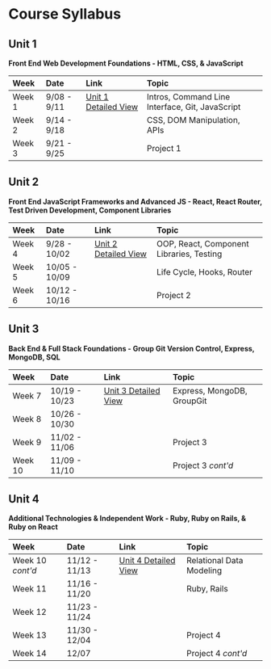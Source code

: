 # Course Syllabus

## Unit 1

**Front End Web Development Foundations - HTML, CSS, & JavaScript**

| Week   | Date        | Link                               | Topic                                           |
| :----- | :---------- | :--------------------------------- | :---------------------------------------------- |
| Week 1 | 9/08 - 9/11 | [Unit 1 Detailed View](/Unit-1.md) | Intros, Command Line Interface, Git, JavaScript |
| Week 2 | 9/14 - 9/18 |                                    | CSS, DOM Manipulation, APIs                     |
| Week 3 | 9/21 - 9/25 |                                    | Project 1                                       |

## Unit 2

**Front End JavaScript Frameworks and Advanced JS - React, React Router, Test Driven Development, Component Libraries**

| Week   | Date          | Link                               | Topic                                    |
| :----- | :------------ | :--------------------------------- | :--------------------------------------- |
| Week 4 | 9/28 - 10/02  | [Unit 2 Detailed View](/Unit-2.md) | OOP, React, Component Libraries, Testing |
| Week 5 | 10/05 - 10/09 |                                    | Life Cycle, Hooks, Router                |
| Week 6 | 10/12 - 10/16 |                                    | Project 2                                |

## Unit 3

**Back End & Full Stack Foundations - Group Git Version Control, Express, MongoDB, SQL**

| Week    | Date          | Link                               | Topic                      |
| :------ | :------------ | :--------------------------------- | :------------------------- |
| Week 7  | 10/19 - 10/23 | [Unit 3 Detailed View](/Unit-3.md) | Express, MongoDB, GroupGit |
| Week 8  | 10/26 - 10/30 |                                    |                            |
| Week 9  | 11/02 - 11/06 |                                    | Project 3                  |
| Week 10 | 11/09 - 11/10 |                                    | Project 3 _cont'd_         |

## Unit 4

**Additional Technologies & Independent Work - Ruby, Ruby on Rails, & Ruby on React**

| Week             | Date          | Link                               | Topic                    |
| :--------------- | :------------ | :--------------------------------- | :----------------------- |
| Week 10 _cont'd_ | 11/12 - 11/13 | [Unit 4 Detailed View](/Unit-4.md) | Relational Data Modeling |
| Week 11          | 11/16 - 11/20 |                                    | Ruby, Rails              |
| Week 12          | 11/23 - 11/24 |                                    |                          |
| Week 13          | 11/30 - 12/04 |                                    | Project 4                |
| Week 14          | 12/07         |                                    | Project 4 _cont'd_       |
